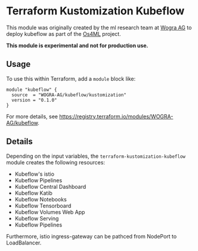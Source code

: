 # Terraform Kustomization Kubeflow

This module was originally created by the ml research team at [Wogra AG][] 
to deploy kubeflow as part of the [Os4ML][] project.

**This module is experimental and not 
for production use.**

[Terraform]: https://www.terraform.io
[Wogra AG]: https://wogra.com/
[Os4ML]: https://github.com/WOGRA-AG/Os4ML

## Usage

To use this within Terraform, add a `module` block like:

```hcl
module "kubeflow" {
  source  = "WOGRA-AG/kubeflow/kustomization"
  version = "0.1.0"
}
```


For more details, see https://registry.terraform.io/modules/WOGRA-AG/kubeflow.

## Details

Depending on the input variables, the `terraform-kustomization-kubeflow` 
module creates the following resources:

- Kubeflow's istio
- Kubeflow Pipelines
- Kubeflow Central Dashboard
- Kubeflow Katib
- Kubeflow Notebooks 
- Kubeflow Tensorboard 
- Kubeflow Volumes Web App
- Kubeflow Serving
- Kubeflow Pipelines

Furthermore, istio ingress-gateway can be pathced from NodePort to 
LoadBalancer.
